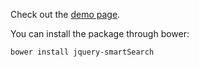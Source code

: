 Check out the [demo page](http://padam87.github.com/jquery-smartSearch/).


You can install the package through bower:

    bower install jquery-smartSearch